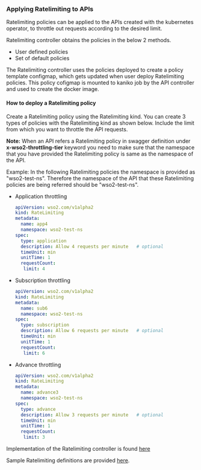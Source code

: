 ### Applying Ratelimiting to APIs

Ratelimiting policies can be applied to the APIs created with the kubernetes operator, to throttle out requests
according to the desired limit.

Ratelimiting controller obtains the policies in the below 2 methods.
- User defined policies
- Set of default policies

The Ratelimiting controller uses the policies deployed to create a policy template configmap, which gets updated
when user deploy Ratelimiting policies.
This policy cofigmap is mounted to kaniko job by the API controller and used to create the docker image.

#### How to deploy a Ratelimiting policy

Create a Ratelimiting policy using the Ratelimiting kind. You can create 3 types of policies with the Ratelimiting kind
as shown below.
Include the limit from which you want to throttle the API requests.

**Note:** When an API refers a Ratelimiting policy in swagger definition under **x-wso2-throttling-tier** keyword you
need to make sure that the namespace that you have provided the Ratelimiting policy is same as the namespace of the API. 

Example: In the following Ratelimiting policies the namespace is provided as "wso2-test-ns". Therefore the namespace
of the API that these Ratelimiting policies are being referred should be "wso2-test-ns".

- Application throttling
    ```yaml
    apiVersion: wso2.com/v1alpha2
    kind: RateLimiting
    metadata:
      name: app4
      namespace: wso2-test-ns
    spec:
      type: application             
      description: Allow 4 requests per minute   # optional
      timeUnit: min
      unitTime: 1
      requestCount:
       limit: 4
    ```

- Subscription throttling
    ```yaml
    apiVersion: wso2.com/v1alpha2
    kind: RateLimiting
    metadata:
      name: sub6
      namespace: wso2-test-ns
    spec:
      type: subscription             
      description: Allow 6 requests per minute   # optional
      timeUnit: min
      unitTime: 1
      requestCount:
       limit: 6
    ```
- Advance throttling 
    ```yaml
    apiVersion: wso2.com/v1alpha2
    kind: RateLimiting
    metadata:
      name: advance3
      namespace: wso2-test-ns
    spec:
      type: advance             
      description: Allow 3 requests per minute   # optional
      timeUnit: min
      unitTime: 1
      requestCount:
       limit: 3
    ```

Implementation of the Ratelimiting controller is found [here](https://github.com/wso2/k8s-api-operator/blob/master/api-operator/pkg/controller/ratelimiting/ratelimiting_controller.go)

Sample Ratelimiting definitions are provided
[here](../../../api-operator/deploy/sample-definitions/wso2_v1alpha1_ratelimiting_cr.yaml).
